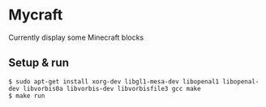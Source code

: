# Mycraft

Currently display some Minecraft blocks

## Setup & run

```
$ sudo apt-get install xorg-dev libgl1-mesa-dev libopenal1 libopenal-dev libvorbis0a libvorbis-dev libvorbisfile3 gcc make
$ make run
```